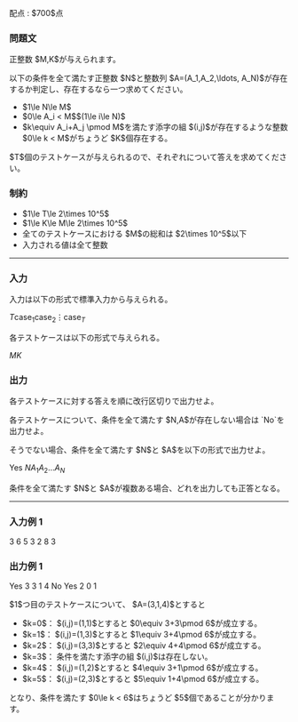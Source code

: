 
<div>

<span>

<span>

<p>
配点 : $700$点
</p>

<div>

<section>

### **問題文**

<p>
正整数 $M,K$が与えられます。
</p>

<p>
以下の条件を全て満たす正整数 $N$と整数列 $A=(A_1,A_2,\ldots, A_N)$が存在するか判定し、存在するなら一つ求めてください。
</p>

<ul>

<li>
$1\le N\le M$
</li>

<li>
$0\le A_i < M$$(1\le i\le N)$
</li>

<li>
$k\equiv A_i+A_j \pmod M$を満たす添字の組 $(i,j)$が存在するような整数 $0\le k < M$がちょうど $K$個存在する。
</li>

</ul>

<p>
$T$個のテストケースが与えられるので、それぞれについて答えを求めてください。
</p>

</section>

</div>

<div>

<section>

### **制約**

<ul>

<li>
$1\le T\le 2\times 10^5$
</li>

<li>
$1\le K\le M\le 2\times 10^5$
</li>

<li>
全てのテストケースにおける $M$の総和は $2\times 10^5$以下
</li>

<li>
入力される値は全て整数
</li>

</ul>

</section>

</div>

---

<div>

<div>

<section>

### **入力**

<p>
入力は以下の形式で標準入力から与えられる。
</p>

<div>

$T$$\text{case}_1$$\text{case}_2$$\vdots$$\text{case}_T$
</div>

<p>
各テストケースは以下の形式で与えられる。
</p>

<div>

$M$$K$
</div>

</section>

</div>

<div>

<section>

### **出力**

<p>
各テストケースに対する答えを順に改行区切りで出力せよ。
</p>

<p>
各テストケースについて、条件を全て満たす $N,A$が存在しない場合は `No`を出力せよ。
</p>

<p>
そうでない場合、条件を全て満たす $N$と $A$を以下の形式で出力せよ。
</p>

<div>

Yes
$N$$A_1$$A_2$$\ldots$$A_N$
</div>

<p>
条件を全て満たす $N$と $A$が複数ある場合、どれを出力しても正答となる。
</p>

</section>

</div>

</div>

---

<div>

<section>

### **入力例 1**

<div>

3
6 5
3 2
8 3

</div>

</section>

</div>

<div>

<section>

### **出力例 1**

<div>

Yes
3
3 1 4
No
Yes
2
0 1

</div>

<p>
$1$つ目のテストケースについて、 $A=(3,1,4)$とすると
</p>

<ul>

<li>
$k=0$： $(i,j)=(1,1)$とすると $0\equiv 3+3\pmod 6$が成立する。
</li>

<li>
$k=1$： $(i,j)=(1,3)$とすると $1\equiv 3+4\pmod 6$が成立する。
</li>

<li>
$k=2$： $(i,j)=(3,3)$とすると $2\equiv 4+4\pmod 6$が成立する。
</li>

<li>
$k=3$： 条件を満たす添字の組 $(i,j)$は存在しない。
</li>

<li>
$k=4$： $(i,j)=(1,2)$とすると $4\equiv 3+1\pmod 6$が成立する。
</li>

<li>
$k=5$： $(i,j)=(2,3)$とすると $5\equiv 1+4\pmod 6$が成立する。
</li>

</ul>

<p>
となり、条件を満たす $0\le k < 6$はちょうど $5$個であることが分かります。
</p>

</section>

</div>

</span>

</span>

</div>

